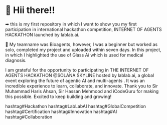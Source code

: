   #  👋 Hii there!!
  <h/>
 ➡ this is my first repository in which I want to show you my first participation in international hackathon competition, INTERNET OF AGENTS HACKATHON launched by lablab.ai.

  
  </h>
  
  🎦 My teamname was Bioagents, however, I was a beginner but worked as solo, completed my project and uploaded within seven days. In this project, in which I highlighted the use of Glass Ai which is used for medical diagnosis. 


  </h>

I am grateful  for the opportunity to participating in THE INTERNET OF AGENTS HACKATHON @SOLANA SKYLINE hosted by lablab.ai, a global event exploring the future of agentic AI and multi-agents . It was an incredible experience to learn, collaborate, and innovate. Thank you to Sir Muhammad Haris Ahsan, Sir Hassan Mehmood and iCodeGuru for making this possible. Excited to keep building and growing!

<h/>


hashtag#Hackathon hashtag#LabLabAI hashtag#GlobalCompetition hashtag#Certification hashtag#Innovation hashtag#AI hashtag#Collaboration
